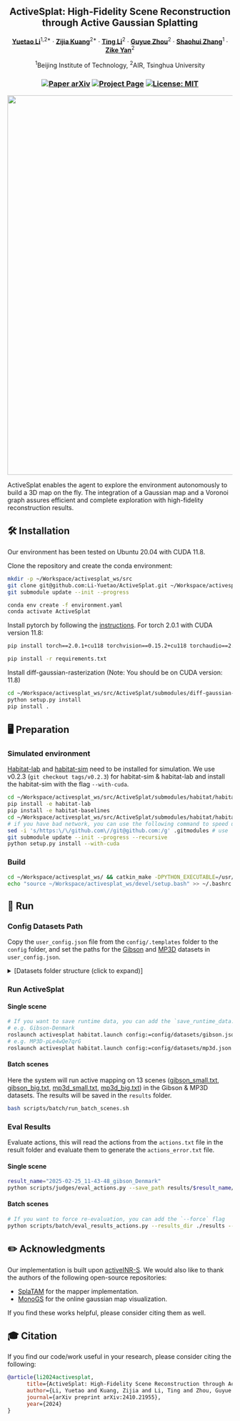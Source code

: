 <p align="center">

  <h2 align="center">ActiveSplat: High-Fidelity Scene Reconstruction<br>through Active Gaussian Splatting</h2>
  <p align="center">
    <a href="https://li-yuetao.github.io/"><strong>Yuetao Li</strong></a><sup>1,2*</sup>
    ·
    <a href="https://github.com/kzj18"><strong>Zijia Kuang</strong></a><sup>2*</sup>
    ·
    <a href="https://laura-ting.github.io/"><strong>Ting Li</strong></a><sup>2</sup>
    ·
    <a href="https://air.tsinghua.edu.cn/en/info/1046/1196.htm"><strong>Guyue Zhou</strong></a><sup>2</sup>
    ·
    <a href="https://scholar.google.nl/citations?hl=en&user=GDQ23eAAAAAJ&view_op=list_works"><strong>Shaohui Zhang</strong></a><sup>1</sup>
    ·
    <a href="https://zikeyan.github.io/"><strong>Zike Yan</strong></a><sup>2</sup>
  <p align="center">
        <sup>1</sup>Beijing Institute of Technology, <sup>2</sup>AIR, Tsinghua University
  </p>

<h3 align="center">
    <a href="https://arxiv.org/abs/2410.21955" target="_blank">
    <img src="https://img.shields.io/badge/arXiv-2410.21955-blue?logo=arxiv&color=%23B31B1B" alt="Paper arXiv"></a>
    <a href="https://li-yuetao.github.io/ActiveSplat/" target="_blank">
    <img src="https://img.shields.io/badge/Project-Page-a" alt="Project Page"></a>
    <a href="https://opensource.org/licenses/MIT" target="_blank">
    <img src="https://img.shields.io/badge/License-MIT-yellow.svg" alt="License: MIT"></a>
</h3>
<div align="center"></div>

<div align=center> <img src="media/ui-x5.gif" width="850"/> </div>

<span class="dperact">ActiveSplat</span> enables the agent to explore the environment autonomously to build a 3D map on the fly. The integration of a Gaussian map and a Voronoi graph assures efficient and complete exploration with high-fidelity reconstruction results.

## 🛠️ Installation

Our environment has been tested on Ubuntu 20.04 with CUDA 11.8.

Clone the repository and create the conda environment:

```bash
mkdir -p ~/Workspace/activesplat_ws/src
git clone git@github.com:Li-Yuetao/ActiveSplat.git ~/Workspace/activesplat_ws/src/ActiveSplat && cd ~/Workspace/activesplat_ws/src/ActiveSplat
git submodule update --init --progress

conda env create -f environment.yaml
conda activate ActiveSplat
```

Install pytorch by following the [instructions](https://pytorch.org/get-started/locally/). For torch 2.0.1 with CUDA version 11.8:

```bash
pip install torch==2.0.1+cu118 torchvision==0.15.2+cu118 torchaudio==2.0.2+cu118 --extra-index-url https://download.pytorch.org/whl/cu118

pip install -r requirements.txt
```

Install diff-gaussian-rasterization (Note: You should be on CUDA version: 11.8)

```bash
cd ~/Workspace/activesplat_ws/src/ActiveSplat/submodules/diff-gaussian-rasterization
python setup.py install
pip install .
```

## 🖥️ Preparation

### Simulated environment

[Habitat-lab](https://github.com/facebookresearch/habitat-lab) and [habitat-sim](https://github.com/facebookresearch/habitat-sim) need to be installed for simulation. We use v0.2.3 (`git checkout tags/v0.2.3`) for habitat-sim & habitat-lab and install the habitat-sim with the flag `--with-cuda`.

```bash
cd ~/Workspace/activesplat_ws/src/ActiveSplat/submodules/habitat/habitat-lab && git checkout tags/v0.2.3
pip install -e habitat-lab
pip install -e habitat-baselines
cd ~/Workspace/activesplat_ws/src/ActiveSplat/submodules/habitat/habitat-sim && git checkout tags/v0.2.3
# if you have bad network, you can use the following command to speed up
sed -i 's/https:\/\/github.com\//git@github.com:/g' .gitmodules # use `sed -i 's/git@github.com:/https:\/\/github.com\//g' .gitmodules` to restore
git submodule update --init --progress --recursive
python setup.py install --with-cuda
```

### Build

```bash
cd ~/Workspace/activesplat_ws/ && catkin_make -DPYTHON_EXECUTABLE=/usr/bin/python3
echo "source ~/Workspace/activesplat_ws/devel/setup.bash" >> ~/.bashrc
```

## 🚀 Run

### Config Datasets Path
Copy the `user_config.json` file from the `config/.templates` folder to the `config` folder, and set the paths for the [Gibson](https://docs.google.com/forms/d/e/1FAIpQLScWlx5Z1DM1M-wTSXaa6zV8lTFkPmTHW1LqMsoCBDWsTDjBkQ/viewform) and [MP3D](https://niessner.github.io/Matterport/#download) datasets in `user_config.json`.

<details>
  <summary>[Datasets folder structure (click to expand)]</summary>

```
  datasets_folder
    ├── gibson_habitat
    │   ├── gibson
    │   │   ├── Adrian.glb
    │   │   └── ...
    │   └── ...
    ├── matterport
    │   ├── v1
    │   │   ├── scans
    │   │   └── tasks
    │   |       ├── 1LXtFkjw3qL
    │   |       |   ├── 1LXtFkjw3qL.glb
    │   |       |   └── ...
    │   |       └── ...
    │   ├── v2
    |   └── ...
    └── ...
```
</details>

### Run ActiveSplat

#### Single scene
```bash
# If you want to save runtime data, you can add the `save_runtime_data:=1` flag
# e.g. Gibson-Denmark
roslaunch activesplat habitat.launch config:=config/datasets/gibson.json scene_id:=Denmark
# e.g. MP3D-pLe4wQe7qrG
roslaunch activesplat habitat.launch config:=config/datasets/mp3d.json scene_id:=pLe4wQe7qrG
```

#### Batch scenes
Here the system will run active mapping on 13 scenes ([gibson_small.txt](./scripts/batch/gibson_small.txt), [gibson_big.txt](./scripts/batch/gibson_big.txt), [mp3d_small.txt](./scripts/batch/mp3d_small.txt), [mp3d_big.txt](./scripts/batch/mp3d_big.txt)) in the Gibson & MP3D datasets. The results will be saved in the `results` folder.
```bash
bash scripts/batch/run_batch_scenes.sh
```

### Eval Results
Evaluate actions, this will read the actions from the `actions.txt` file in the result folder and evaluate them to generate the `actions_error.txt` file.
#### Single scene
```bash
result_name="2025-02-25_11-43-48_gibson_Denmark"
python scripts/judges/eval_actions.py --save_path results/$result_name/actions_error.txt --config results/$result_name/config.json --user_config config/user_config.json --actions results/$result_name/actions.txt --gpu_id 0
```

#### Batch scenes
```bash
# If you want to force re-evaluation, you can add the `--force` flag
python scripts/batch/eval_results_actions.py --results_dir ./results --gpu_id 0
```

## ✏️ Acknowledgments

Our implementation is built upon <a href="https://github.com/kzj18/activeINR-S">activeINR-S</a>. We would also like to thank the authors of the following open-source repositories:

- <a href="https://github.com/spla-tam/SplaTAM">SplaTAM</a> for the mapper implementation.
- <a href="https://github.com/muskie82/MonoGS">MonoGS</a> for the online gaussian map visualization.

If you find these works helpful, please consider citing them as well.

## 🎓 Citation

If you find our code/work useful in your research, please consider citing the following:
```bibtex
@article{li2024activesplat,
      title={ActiveSplat: High-Fidelity Scene Reconstruction through Active Gaussian Splatting},
      author={Li, Yuetao and Kuang, Zijia and Li, Ting and Zhou, Guyue and Zhang, Shaohui and Yan, Zike},
      journal={arXiv preprint arXiv:2410.21955},
      year={2024}
}
```
